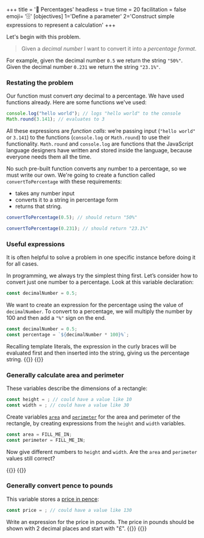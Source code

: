+++
title = '🧩 Percentages'
headless = true
time = 20
facilitation = false
emoji= '🗄️'
[objectives]
    1='Define a parameter'
    2='Construct simple expressions to represent a calculation'
+++

Let's begin with this problem.

> Given a _decimal number_ I want to convert it into a _percentage format_.

For example, given the decimal number `0.5` we return the string `"50%"`. Given the decimal number `0.231` we return the string `"23.1%"`.

### Restating the problem

Our function must convert _any_ decimal to a percentage. We have used functions already. Here are some functions we've used:

```js {linenos=table,linenostart=1}
console.log("hello world"); // logs "hello world" to the console
Math.round(3.141); // evaluates to 3
```

All these expressions are _function calls_: we’re passing input (`"hello world"` or `3.141`) to the functions (`console.log` or `Math.round`) to use their functionality. `Math.round` and `console.log` are functions that the JavaScript language designers have written and stored inside the language, because everyone needs them all the time.

No such pre-built function converts any number to a percentage, so we must write our own. We're going to create a function called `convertToPercentage` with these requirements:

- takes any number input
- converts it to a string in percentage form
- returns that string.

```js {linenos=table,linenostart=1}
convertToPercentage(0.5); // should return "50%"
```

```js {linenos=table,linenostart=1}
convertToPercentage(0.231); // should return "23.1%"
```

### Useful expressions

It is often helpful to solve a problem in one specific instance before doing it for all cases.

In programming, we always try the simplest thing first. Let’s consider how to convert just one number to a percentage. Look at this variable declaration:

```js {linenos=table,linenostart=1}
const decimalNumber = 0.5;
```

We want to create an expression for the percentage using the value of `decimalNumber`. To convert to a percentage, we will multiply the number by 100 and then add a `"%"` sign on the end.

```js {linenos=table,linenostart=1}
const decimalNumber = 0.5;
const percentage = `${decimalNumber * 100}%`;
```

Recalling template literals, the expression in the curly braces will be evaluated first and then inserted into the string, giving us the percentage string.
{{<tabs name="Calculation with variables">}}
{{<tab name="Exercise 1">}}

### Generally calculate area and perimeter

These variables describe the dimensions of a rectangle:

```js
const height = ; // could have a value like 10
const width = ; // could have a value like 30
```

Create variables [`area`](https://www.bbc.co.uk/bitesize/topics/zjbg87h/articles/zwqt6fr) and [`perimeter`](https://www.bbc.co.uk/bitesize/topics/zvmxsbk/articles/zmrpxbk) for the area and perimeter of the rectangle, by creating expressions from the `height` and `width` variables.

```js
const area = FILL_ME_IN;
const perimeter = FILL_ME_IN;
```

Now give different numbers to `height` and `width`. Are the `area` and `perimeter` values still correct?

{{</tab>}}
{{<tab name="Exercise 2">}}

### Generally convert pence to pounds

This variable stores a [price in pence](http://teach.files.bbci.co.uk/skillswise/ma26mone-e3-f-money-pounds-and-pence.pdf):

```js
const price = ; // could have a value like 130
```

Write an expression for the price in pounds. The price in pounds should be shown with 2 decimal places and start with "£".
{{</tab>}}
{{</tabs>}}
